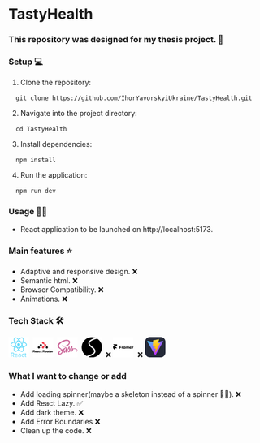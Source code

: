 # TastyHealth

### This repository was designed for my thesis project. :muscle:

### Setup :computer:

1. Clone the repository:

```
  git clone https://github.com/IhorYavorskyiUkraine/TastyHealth.git
```

2. Navigate into the project directory:

```
  cd TastyHealth
```

3. Install dependencies:

```
  npm install
```

4. Run the application:

```
  npm run dev
```

### Usage :man_technologist:

-  React application to be launched on http://localhost:5173.

### Main features :star:

-  Adaptive and responsive design. :x:
-  Semantic html. :x:
-  Browser Compatibility. :x:
-  Animations. :x:

### Tech Stack :hammer_and_wrench:

<img src="https://github.com/devicons/devicon/blob/master/icons/react/react-original-wordmark.svg" alt="React" title="React" width="40" height="40"/>&nbsp;
<img src="https://github.com/devicons/devicon/blob/master/icons/reactrouter/reactrouter-original-wordmark.svg" alt="React Router" title="React Router" width="40" height="40"/>&nbsp;
<img src="https://github.com/devicons/devicon/blob/master/icons/sass/sass-original.svg" alt="SASS" title="SASS" width="40" height="40"/>&nbsp;
<img src="https://github.com/devicons/devicon/blob/master/icons/swiper/swiper-original.svg" alt="Swiper" title="Swiper" width="40" height="40"/>&nbsp; :x:
<img src="https://github.com/devicons/devicon/blob/master/icons/framermotion/framermotion-original-wordmark.svg" alt="FramerMotion" title="FramerMotion" width="40" height="40"/>&nbsp; :x:
<img src="https://github.com/tandpfun/skill-icons/blob/main/icons/Vite-Dark.svg" alt="Vite" title="Vite" width="40" height="40"/>&nbsp;

### What I want to change or add

-  Add loading spinner(maybe a skeleton instead of a spinner :man_shrugging:). :x:
-  Add React Lazy. :white_check_mark:
-  Add dark theme. :x:
-  Add Error Boundaries :x:
-  Сlean up the code. :x:

